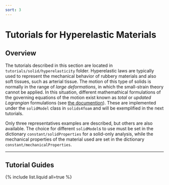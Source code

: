 ```yaml
---
sort: 3
---
```


# Tutorials for Hyperelastic Materials

## Overview

The tutorials described in this section are located in
`tutorials/solid/hyperelasticity` folder. Hyperelastic laws are typically used
to represent the mechanical behavior of rubbery materials and also soft tissues,
such as arterial tissue. The motion of this type of solids is normally in the
range of _large deformations_, in which the small-strain theory cannot be
applied. In this situation, different mathemathical formulations of the
governing equations of the motion exist known as _total_ or _updated Lagrangian_
formulations (see [the documention](#nonlinear-geometry-approach)). These are
implemented under the `solidModel` class in `solids4foam` and will be
exemplified in the next tutorials.

Only three representatives examples are described, but others are also
available. The choice for different `solidModel`s to use must be set in the
dictionary `constant/solidProperties` for a solid-only analysis, while the
mechanical properties of the material used are set in the dictionary
`constant/mechanicalProperties`.

---

## Tutorial Guides

{% include list.liquid all=true %}
